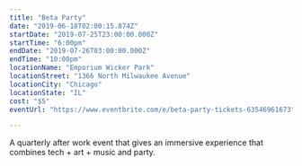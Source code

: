 ```yaml
---
title: "Beta Party"
date: "2019-06-18T02:00:15.874Z"
startDate: "2019-07-25T23:00:00.000Z"
startTime: "6:00pm"
endDate: "2019-07-26T03:00:00.000Z"
endTime: "10:00pm"
locationName: "Emporium Wicker Park"
locationStreet: "1366 North Milwaukee Avenue"
locationCity: "Chicago"
locationState: "IL"
cost: "$5"
eventUrl: "https://www.eventbrite.com/e/beta-party-tickets-63546961673"

---
```


A quarterly after work event that gives an immersive experience that combines tech + art + music and party.

